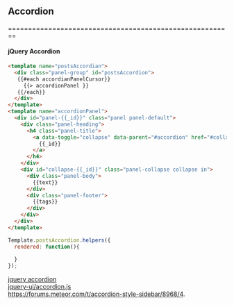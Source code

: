 ## Accordion


========================================================
#### jQuery Accordion  

````html
<template name="postsAccordian">
  <div class="panel-group" id="postsAccordion">
   {{#each accordianPanelCursor}}
     {{> accordionPanel }}
   {{/each}}
  </div>
</template>
<template name="accordionPanel">
  <div id="panel-{{_id}}" class="panel panel-default">
    <div class="panel-heading">
      <h4 class="panel-title">
        <a data-toggle="collapse" data-parent="#accordion" href="#collapse-{{_id}}">
          {{_id}}
        </a>
      </h4>
    </div>
    <div id="collapse-{{_id}}" class="panel-collapse collapse in">
      <div class="panel-body">
        {{text}}
      </div>
      <div class="panel-footer">
        {{tags}}
      </div>
    </div>
  </div>
</template>
````
````js
Template.postsAccordion.helpers({
  rendered: function(){
  
  }
});
````


[jquery accordion](http://jqueryui.com/accordion/)  
[jquery-ui/accordion.js](https://github.com/jquery/jquery-ui/blob/master/ui/accordion.js)  
https://forums.meteor.com/t/accordion-style-sidebar/8968/4. 
